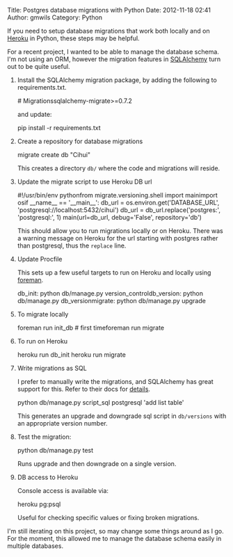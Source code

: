 Title: Postgres database migrations with Python
Date: 2012-11-18 02:41
Author: gmwils
Category: Python

If you need to setup database migrations that work both locally and on
[Heroku][] in Python, these steps may be helpful.

</p>

For a recent project, I wanted to be able to manage the database schema.
I'm not using an ORM, however the migration features in [SQLAlchemy][]
turn out to be quite useful.

</p>

1.  Install the SQLAlchemy migration package, by adding the following to
    requirements.txt.

    </p>

    <p>
        # Migrationssqlalchemy-migrate>=0.7.2

    </p>

    and update:

    </p>

    <p>
        pip install -r requirements.txt

    </p>
    <p>
2.  Create a repository for database migrations

    </p>

    <p>
        migrate create db "Cihui"

    </p>

    This creates a directory `db/` where the code and migrations will
    reside.

    </p>
    <p>
3.  Update the migrate script to use Heroku DB url

    </p>

    <p>
        #!/usr/bin/env pythonfrom migrate.versioning.shell import mainimport osif __name__ == '__main__':    db_url = os.environ.get('DATABASE_URL', 'postgresql://localhost:5432/cihui')    db_url = db_url.replace('postgres:', 'postgresql:', 1)    main(url=db_url, debug='False', repository='db')

    </p>

    This should allow you to run migrations locally or on Heroku. There
    was a warning message on Heroku for the url starting with postgres
    rather than postgresql, thus the `replace` line.

    </p>
    <p>
4.  Update Procfile

    </p>

    This sets up a few useful targets to run on Heroku and locally using
    [foreman][].

    </p>

    <p>
        db_init:  python db/manage.py version_controldb_version:  python db/manage.py db_versionmigrate: python db/manage.py upgrade

    </p>
    <p>
5.  To migrate locally

    </p>

    <p>
        foreman run init_db # first timeforeman run migrate

6.  To run on Heroku

    </p>

    <p>
        heroku run db_init heroku run migrate

7.  Write migrations as SQL

    </p>

    I prefer to manually write the migrations, and SQLAlchemy has great
    support for this. Refer to their docs for [details][].

    </p>

    <p>
        python db/manage.py script_sql postgresql 'add list table'

    </p>

    This generates an upgrade and downgrade sql script in `db/versions`
    with an appropriate version number.

    </p>

    <p>
8.  Test the migration:

    </p>

    <p>
        python db/manage.py test

    </p>

    Runs upgrade and then downgrade on a single version.

    </p>
    <p>
9.  DB access to Heroku

    </p>

    Console access is available via:

    </p>

    <p>
        heroku pg:psql

    </p>

    Useful for checking specific values or fixing broken migrations.

    </p>
    <p>

</p>

I'm still iterating on this project, so may change some things around as
I go. For the moment, this allowed me to manage the database schema
easily in multiple databases.

</p>

  [Heroku]: https://devcenter.heroku.com/articles/heroku-postgresql
  [SQLAlchemy]: https://sqlalchemy-migrate.readthedocs.org/en/v0.7.2/versioning.html
  [foreman]: http://ddollar.github.com/foreman/
  [details]: https://sqlalchemy-migrate.readthedocs.org/en/v0.7.2/versioning.html#writings-sql-scripts
